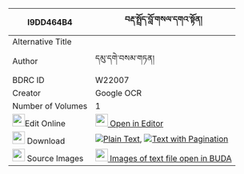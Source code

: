|I9DD464B4|བརྡ་སྤྲོད་བློ་གསལ་དགའ་སྟོན། 
| --- | --- 
|Alternative Title |
|Author| དམུ་དགེ་བསམ་གཏན།
|BDRC ID | W22007
|Creator | Google OCR
|Number of Volumes| 1
|<img width="25" src="https://img.icons8.com/color/25/000000/edit-property.png">Edit Online| [<img width="25" src="https://avatars.githubusercontent.com/u/45091458?s=200&v=4"> Open in Editor](http://editor.openpecha.org/I9DD464B4)
|<img width="25" src="https://img.icons8.com/fluent/48/000000/download-2.png"/>  Download | [![](https://img.icons8.com/color/20/000000/txt.png)Plain Text](https://github.com/Openpecha/I9DD464B4/releases/download/v1/datro_losal_gaton_plain_I9DD464B4.zip), [![](https://img.icons8.com/color/20/000000/txt.png)Text with Pagination](https://github.com/Openpecha/I9DD464B4/releases/download/v1/datro_losal_gaton_pages_I9DD464B4.zip)
|<img width="25" src="https://img.icons8.com/plasticine/100/000000/pictures-folder.png"/>  Source Images | [<img width="25" src="https://library.bdrc.io/icons/BUDA-small.svg"> Images of text file open in BUDA](https://library.bdrc.io/show/bdr:W22007)